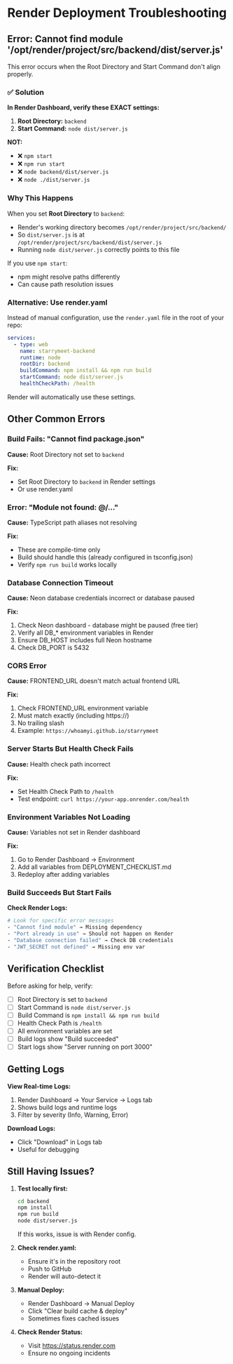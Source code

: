 # Render Deployment Troubleshooting

## Error: Cannot find module '/opt/render/project/src/backend/dist/server.js'

This error occurs when the Root Directory and Start Command don't align properly.

### ✅ Solution

**In Render Dashboard, verify these EXACT settings:**

1. **Root Directory:** `backend`
2. **Start Command:** `node dist/server.js`

**NOT:**
- ❌ `npm start`
- ❌ `npm run start`
- ❌ `node backend/dist/server.js`
- ❌ `node ./dist/server.js`

### Why This Happens

When you set **Root Directory** to `backend`:
- Render's working directory becomes `/opt/render/project/src/backend/`
- So `dist/server.js` is at `/opt/render/project/src/backend/dist/server.js`
- Running `node dist/server.js` correctly points to this file

If you use `npm start`:
- npm might resolve paths differently
- Can cause path resolution issues

### Alternative: Use render.yaml

Instead of manual configuration, use the `render.yaml` file in the root of your repo:

```yaml
services:
  - type: web
    name: starrymeet-backend
    runtime: node
    rootDir: backend
    buildCommand: npm install && npm run build
    startCommand: node dist/server.js
    healthCheckPath: /health
```

Render will automatically use these settings.

## Other Common Errors

### Build Fails: "Cannot find package.json"

**Cause:** Root Directory not set to `backend`

**Fix:**
- Set Root Directory to `backend` in Render settings
- Or use render.yaml

### Error: "Module not found: @/..."

**Cause:** TypeScript path aliases not resolving

**Fix:**
- These are compile-time only
- Build should handle this (already configured in tsconfig.json)
- Verify `npm run build` works locally

### Database Connection Timeout

**Cause:** Neon database credentials incorrect or database paused

**Fix:**
1. Check Neon dashboard - database might be paused (free tier)
2. Verify all DB_* environment variables in Render
3. Ensure DB_HOST includes full Neon hostname
4. Check DB_PORT is 5432

### CORS Error

**Cause:** FRONTEND_URL doesn't match actual frontend URL

**Fix:**
1. Check FRONTEND_URL environment variable
2. Must match exactly (including https://)
3. No trailing slash
4. Example: `https://whoamyi.github.io/starrymeet`

### Server Starts But Health Check Fails

**Cause:** Health check path incorrect

**Fix:**
- Set Health Check Path to `/health`
- Test endpoint: `curl https://your-app.onrender.com/health`

### Environment Variables Not Loading

**Cause:** Variables not set in Render dashboard

**Fix:**
1. Go to Render Dashboard → Environment
2. Add all variables from DEPLOYMENT_CHECKLIST.md
3. Redeploy after adding variables

### Build Succeeds But Start Fails

**Check Render Logs:**

```bash
# Look for specific error messages
- "Cannot find module" → Missing dependency
- "Port already in use" → Should not happen on Render
- "Database connection failed" → Check DB credentials
- "JWT_SECRET not defined" → Missing env var
```

## Verification Checklist

Before asking for help, verify:

- [ ] Root Directory is set to `backend`
- [ ] Start Command is `node dist/server.js`
- [ ] Build Command is `npm install && npm run build`
- [ ] Health Check Path is `/health`
- [ ] All environment variables are set
- [ ] Build logs show "Build succeeded"
- [ ] Start logs show "Server running on port 3000"

## Getting Logs

**View Real-time Logs:**
1. Render Dashboard → Your Service → Logs tab
2. Shows build logs and runtime logs
3. Filter by severity (Info, Warning, Error)

**Download Logs:**
- Click "Download" in Logs tab
- Useful for debugging

## Still Having Issues?

1. **Test locally first:**
   ```bash
   cd backend
   npm install
   npm run build
   node dist/server.js
   ```
   If this works, issue is with Render config.

2. **Check render.yaml:**
   - Ensure it's in the repository root
   - Push to GitHub
   - Render will auto-detect it

3. **Manual Deploy:**
   - Render Dashboard → Manual Deploy
   - Click "Clear build cache & deploy"
   - Sometimes fixes cached issues

4. **Check Render Status:**
   - Visit https://status.render.com
   - Ensure no ongoing incidents
